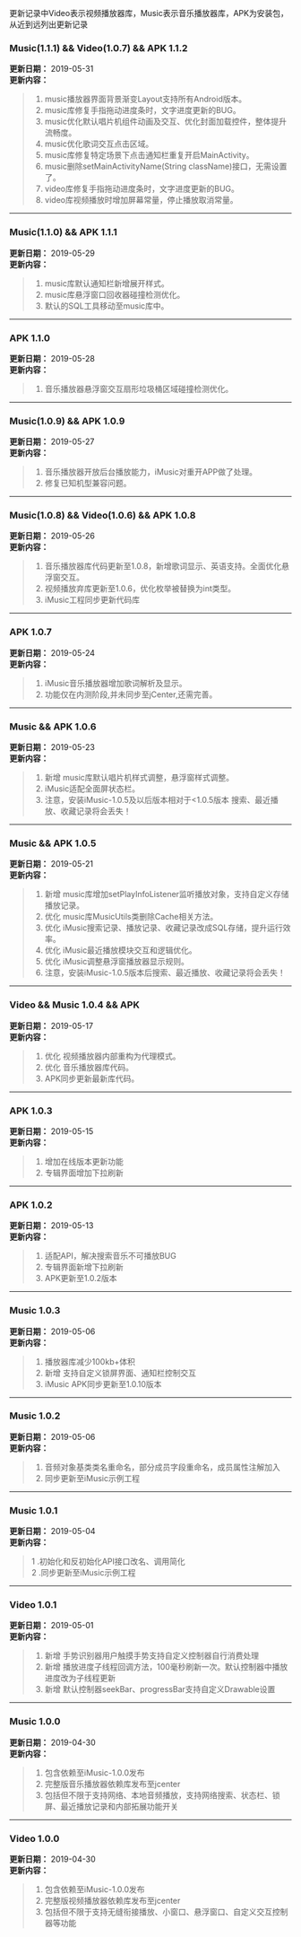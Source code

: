 更新记录中Video表示视频播放器库，Music表示音乐播放器库，APK为安装包，从近到远列出更新记录
###  Music(1.1.1) && Video(1.0.7) && APK 1.1.2
**更新日期：** 2019-05-31<br/>
**更新内容：**<br/>
>1. music播放器界面背景渐变Layout支持所有Android版本。<br/>
>2. music库修复手指拖动进度条时，文字进度更新的BUG。<br/>
>3. music优化默认唱片机组件动画及交互、优化封面加载控件，整体提升流畅度。<br/>
>4. music优化歌词交互点击区域。<br/>
>5. music库修复特定场景下点击通知栏重复开启MainActivity。<br/>
>6. music删除setMainActivityName(String className)接口，无需设置了。<br/>
>7. video库修复手指拖动进度条时，文字进度更新的BUG。<br/>
>8. video库视频播放时增加屏幕常量，停止播放取消常量。<br/>
___
###  Music(1.1.0) && APK 1.1.1
**更新日期：** 2019-05-29<br/>
**更新内容：**<br/>
>1. music库默认通知栏新增展开样式。<br/>
>2. music库悬浮窗口回收器碰撞检测优化。<br/>
>3. 默认的SQL工具移动至music库中。<br/>
___
### APK 1.1.0
**更新日期：** 2019-05-28<br/>
**更新内容：**<br/>
>1. 音乐播放器悬浮窗交互扇形垃圾桶区域碰撞检测优化。<br/>
___
### Music(1.0.9) && APK 1.0.9
**更新日期：** 2019-05-27<br/>
**更新内容：**<br/>
>1. 音乐播放器开放后台播放能力，iMusic对重开APP做了处理。<br/>
>2. 修复已知机型兼容问题。<br/>
___
### Music(1.0.8) && Video(1.0.6) && APK 1.0.8
**更新日期：** 2019-05-26<br/>
**更新内容：**<br/>
>1. 音乐播放器库代码更新至1.0.8，新增歌词显示、英语支持。全面优化悬浮窗交互。<br/>
>2. 视频播放弃库更新至1.0.6，优化枚举被替换为int类型。<br/>
>3. iMusic工程同步更新代码库<br/>
___
### APK 1.0.7
**更新日期：** 2019-05-24<br/>
**更新内容：**<br/>
>1. iMusic音乐播放器增加歌词解析及显示。<br/>
>2. 功能仅在内测阶段,并未同步至jCenter,还需完善。<br/>
___
### Music && APK 1.0.6
**更新日期：** 2019-05-23<br/>
**更新内容：**<br/>
>1. 新增 music库默认唱片机样式调整，悬浮窗样式调整。<br/>
>2. iMusic适配全面屏状态栏。<br/>
>3. 注意，安装iMusic-1.0.5及以后版本相对于<1.0.5版本 搜索、最近播放、收藏记录将会丢失！<br/>
___
### Music && APK 1.0.5
**更新日期：** 2019-05-21<br/>
**更新内容：**<br/>
>1. 新增 music库增加setPlayInfoListener监听播放对象，支持自定义存储播放记录。<br/>
>2. 优化 music库MusicUtils类删除Cache相关方法。<br/>
>3. 优化 iMusic搜索记录、播放记录、收藏记录改成SQL存储，提升运行效率。<br/>
>4. 优化 iMusic最近播放模块交互和逻辑优化。<br/>
>5. 优化 iMusic调整悬浮窗播放器显示规则。<br/>
>6. 注意，安装iMusic-1.0.5版本后搜索、最近播放、收藏记录将会丢失！<br/>
___
### Video && Music 1.0.4 && APK
**更新日期：** 2019-05-17<br/>
**更新内容：**<br/>
>1. 优化 视频播放器内部重构为代理模式。<br/>
>2. 优化 音乐播放器库代码。<br/>
>3. APK同步更新最新库代码。<br/>
___
### APK 1.0.3
**更新日期：** 2019-05-15<br/>
**更新内容：**<br/>
>1. 增加在线版本更新功能<br/>
>2. 专辑界面增加下拉刷新<br/>
___
### APK 1.0.2
**更新日期：** 2019-05-13<br/>
**更新内容：**<br/>
>1. 适配API，解决搜索音乐不可播放BUG<br/>
>2. 专辑界面新增下拉刷新<br/>
>3. APK更新至1.0.2版本<br/>
___
### Music 1.0.3
**更新日期：** 2019-05-06<br/>
**更新内容：**<br/>
>1. 播放器库减少100kb+体积<br/>
>2. 新增 支持自定义锁屏界面、通知栏控制交互<br/>
>3. iMusic APK同步更新至1.0.10版本<br/>
___
### Music 1.0.2
**更新日期：** 2019-05-06<br/>
**更新内容：**<br/>
>1. 音频对象基类类名重命名，部分成员字段重命名，成员属性注解加入<br/>
>2. 同步更新至iMusic示例工程<br/>
___
### Music 1.0.1
**更新日期：** 2019-05-04<br/>
**更新内容：**<br/>
>1 .初始化和反初始化API接口改名、调用简化<br/>
>2 .同步更新至iMusic示例工程<br/>
___
### Video 1.0.1
**更新日期：** 2019-05-01<br/>
**更新内容：**<br/>
>1. 新增 手势识别器用户触摸手势支持自定义控制器自行消费处理<br/>
>2. 新增 播放进度子线程回调方法，100毫秒刷新一次。默认控制器中播放进度改为子线程更新<br/>
>3. 新增 默认控制器seekBar、progressBar支持自定义Drawable设置<br/>
___
### Music 1.0.0
**更新日期：** 2019-04-30<br/>
**更新内容：**<br/>
>1. 包含依赖至iMusic-1.0.0发布<br/>
>2. 完整版音乐播放器依赖库发布至jcenter<br/>
>3. 包括但不限于支持网络、本地音频播放，支持网络搜索、状态栏、锁屏、最近播放记录和内部拓展功能开关<br/>
___
### Video 1.0.0
**更新日期：** 2019-04-30<br/>
**更新内容：**<br/>
>1. 包含依赖至iMusic-1.0.0发布<br/>
>2. 完整版视频播放器依赖库发布至jcenter<br/>
>3. 包括但不限于支持无缝衔接播放、小窗口、悬浮窗口、自定义交互控制器等功能<br/>
